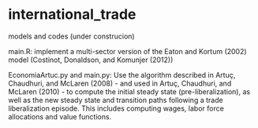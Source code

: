 # international_trade
models and codes (under construcion)

main.R: implement a multi-sector version of the Eaton and Kortum (2002) model (Costinot, Donaldson, and Komunjer (2012))

 
EconomiaArtuc.py and main.py: Use the algorithm described in Artuç, Chaudhuri, and McLaren (2008) - and used in
Artuç, Chaudhuri, and McLaren (2010) - to compute the initial steady state (pre-liberalization),
as well as the new steady state and transition paths following a trade liberalization episode.
This includes computing wages, labor force allocations and value functions.
